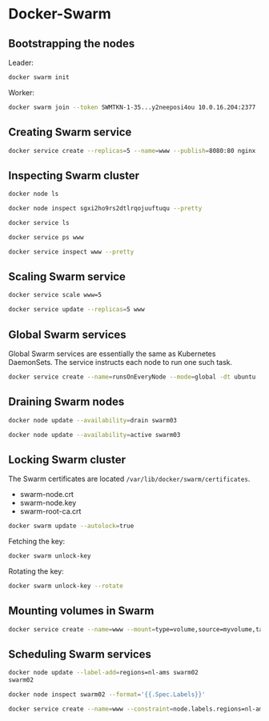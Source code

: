 # Docker-Swarm
## Bootstrapping the nodes
Leader:
```sh
docker swarm init
```
Worker:
```sh
docker swarm join --token SWMTKN-1-35...y2neeposi4ou 10.0.16.204:2377
```
## Creating Swarm service
```sh
docker service create --replicas=5 --name=www --publish=8080:80 nginx
```
## Inspecting Swarm cluster
```sh
docker node ls
```
```sh
docker node inspect sgxi2ho9rs2dtlrqojuuftuqu --pretty
```
```sh
docker service ls
```
```sh
docker service ps www
```
```sh
docker service inspect www --pretty
```
## Scaling Swarm service
```sh
docker service scale www=5
```
```sh
docker service update --replicas=5 www
```
## Global Swarm services
Global Swarm services are essentially the same as Kubernetes DaemonSets. The service instructs each node to run one such task.
```sh
docker service create --name=runsOnEveryNode --mode=global -dt ubuntu
```
## Draining Swarm nodes
```sh
docker node update --availability=drain swarm03
```
```sh
docker node update --availability=active swarm03
```
## Locking Swarm cluster
The Swarm certificates are located ```/var/lib/docker/swarm/certificates```.
* swarm-node.crt
* swarm-node.key
* swarm-root-ca.crt
```sh
docker swarm update --autolock=true
```
Fetching the key:
```sh
docker swarm unlock-key
```
Rotating the key:
```sh
docker swarm unlock-key --rotate
```
## Mounting volumes in Swarm
```sh
docker service create --name=www --mount=type=volume,source=myvolume,target=/mypath nginx
```
## Scheduling Swarm services
```sh
docker node update --label-add=regions=nl-ams swarm02
swarm02
``` 
```sh
docker node inspect swarm02 --format='{{.Spec.Labels}}'
```
```sh
docker service create --name=www --constraint=node.labels.regions=nl-ams --replicas=3 nginx
``` 